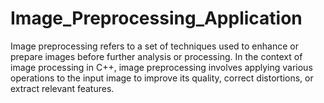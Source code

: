 # Image_Preprocessing_Application
Image preprocessing refers to a set of techniques used to enhance or prepare images before further analysis or processing. In the context of image processing in C++, image preprocessing involves applying various operations to the input image to improve its quality, correct distortions, or extract relevant features.  
